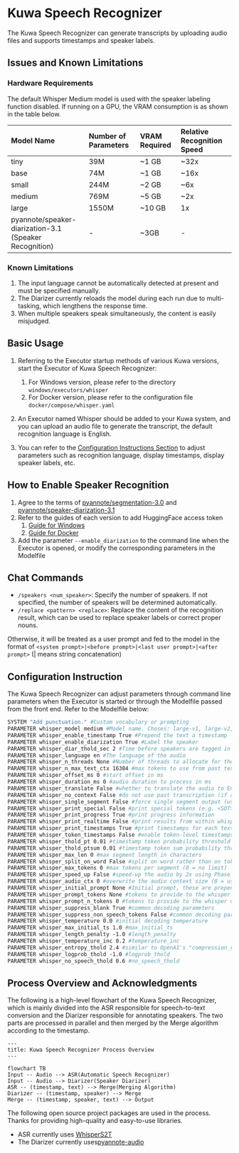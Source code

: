 # Kuwa Speech Recognizer

The Kuwa Speech Recognizer can generate transcripts by uploading audio files and supports timestamps and speaker labels.

## Issues and Known Limitations

### Hardware Requirements

The default Whisper Medium model is used with the speaker labeling function disabled. If running on a GPU, the VRAM consumption is as shown in the table below.

| Model Name                                                | Number of Parameters | VRAM Required | Relative Recognition Speed |
| :-------------------------------------------------------- | :------------------- | :------------ | :------------------------- |
| tiny                                                      | 39M                  | ~1 GB         | ~32x                       |
| base                                                      | 74M                  | ~1 GB         | ~16x                       |
| small                                                     | 244M                 | ~2 GB         | ~6x                        |
| medium                                                    | 769M                 | ~5 GB         | ~2x                        |
| large                                                     | 1550M                | ~10 GB        | 1x                         |
| pyannote/speaker-diarization-3.1<br>(Speaker Recognition) | -                    | ~3GB          | -                          |

### Known Limitations

1. The input language cannot be automatically detected at present and must be specified manually.
2. The Diarizer currently reloads the model during each run due to multi-tasking, which lengthens the response time.
3. When multiple speakers speak simultaneously, the content is easily misjudged.

## Basic Usage

1. Referring to the Executor startup methods of various Kuwa versions, start the Executor of Kuwa Speech Recognizer:

   1. For Windows version, please refer to the directory `windows/executors/whisper`
   2. For Docker version, please refer to the configuration file `docker/compose/whisper.yaml`

2. An Executor named Whisper should be added to your Kuwa system, and you can upload an audio file to generate the transcript, the default recognition language is English.
3. You can refer to the [Configuration Instructions Section](#Configuration-Instructions) to adjust parameters such as recognition language, display timestamps, display speaker labels, etc.

## How to Enable Speaker Recognition

1. Agree to the terms of [pyannote/segmentation-3.0](https://huggingface.co/pyannote/segmentation-3.0) and [pyannote/speaker-diarization-3.1](https://hf.co/pyannote/speaker-diarization-3.1)
2. Refer to the guides of each version to add HuggingFace access token
   1. [Guide for Windows](https://kuwaai.org/blog/kuwa-os-v0.2.0-llama3-windows)
   2. [Guide for Docker](https://kuwaai.org/blog/kuwa-os-v0.2.0-llama3-linux)
3. Add the parameter `--enable_diarization` to the command line when the Executor is opened, or modify the corresponding parameters in the Modelfile

## Chat Commands

- `/speakers <num_speaker>`: Specify the number of speakers. If not specified, the number of speakers will be determined automatically.
- `/replace <pattern> <replace>`: Replace the content of the recognition result, which can be used to replace speaker labels or correct proper nouns.

Otherwise, it will be treated as a user prompt and fed to the model in the format of `<system prompt>|<before prompt>|<last user prompt>|<after prompt>` (| means string concatenation)

## Configuration Instruction

The Kuwa Speech Recognizer can adjust parameters through command line parameters when the Executor is started or through the Modelfile passed from the front end. Refer to the Modelfile below:

```dockerfile
SYSTEM "Add punctuation." #Custom vocabulary or prompting
PARAMETER whisper_model medium #Model name. Choses: large-v1, large-v2, large-v3, medium, base, small, tiny
PARAMETER whisper_enable_timestamp True #Prepend the text a timestamp
PARAMETER whisper_enable_diarization True #Label the speaker
PARAMETER whisper_diar_thold_sec 2 #Time before speakers are tagged in paragraphs that are longer than. (in seconds)
PARAMETER whisper_language en #The language of the audio
PARAMETER whisper_n_threads None #Number of threads to allocate for the inference. default to min(4, available hardware_concurrency)
PARAMETER whisper_n_max_text_ctx 16384 #max tokens to use from past text as prompt for the decoder
PARAMETER whisper_offset_ms 0 #start offset in ms
PARAMETER whisper_duration_ms 0 #audio duration to process in ms
PARAMETER whisper_translate False #whether to translate the audio to English
PARAMETER whisper_no_context False #do not use past transcription (if any) as initial prompt for the decoder
PARAMETER whisper_single_segment False #force single segment output (useful for streaming)
PARAMETER whisper_print_special False #print special tokens (e.g. <SOT>, <EOT>, <BEG>, etc.)
PARAMETER whisper_print_progress True #print progress information
PARAMETER whisper_print_realtime False #print results from within whisper.cpp (avoid it, use callback instead)
PARAMETER whisper_print_timestamps True #print timestamps for each text segment when printing realtime
PARAMETER whisper_token_timestamps False #enable token-level timestamps
PARAMETER whisper_thold_pt 0.01 #timestamp token probability threshold (~0.01)
PARAMETER whisper_thold_ptsum 0.01 #timestamp token sum probability threshold (~0.01)
PARAMETER whisper_max_len 0 #max segment length in characters
PARAMETER whisper_split_on_word False #split on word rather than on token (when used with max_len)
PARAMETER whisper_max_tokens 0 #max tokens per segment (0 = no limit)
PARAMETER whisper_speed_up False #speed-up the audio by 2x using Phase Vocoder
PARAMETER whisper_audio_ctx 0 #overwrite the audio context size (0 = use default)
PARAMETER whisper_initial_prompt None #Initial prompt, these are prepended to any existing text context from a previous call
PARAMETER whisper_prompt_tokens None #tokens to provide to the whisper decoder as initial prompt
PARAMETER whisper_prompt_n_tokens 0 #tokens to provide to the whisper decoder as initial prompt
PARAMETER whisper_suppress_blank True #common decoding parameters
PARAMETER whisper_suppress_non_speech_tokens False #common decoding parameters
PARAMETER whisper_temperature 0.0 #initial decoding temperature
PARAMETER whisper_max_initial_ts 1.0 #max_initial_ts
PARAMETER whisper_length_penalty -1.0 #length_penalty
PARAMETER whisper_temperature_inc 0.2 #temperature_inc
PARAMETER whisper_entropy_thold 2.4 #similar to OpenAI's "compression_ratio_threshold"
PARAMETER whisper_logprob_thold -1.0 #logprob_thold
PARAMETER whisper_no_speech_thold 0.6 #no_speech_thold
```

## Process Overview and Acknowledgments

The following is a high-level flowchart of the Kuwa Speech Recognizer, which is mainly divided into the ASR responsible for speech-to-text conversion and the Diarizer responsible for annotating speakers. The two parts are processed in parallel and then merged by the Merge algorithm according to the timestamp.

```mermaid
---
title: Kuwa Speech Recognizer Process Overview
---

flowchart TB
Input -- Audio --> ASR(Automatic Speech Recognizer)
Input -- Audio --> Diarizer(Speaker Diarizer)
ASR -- (timestamp, text) --> Merge(Merging Algorithm)
Diarizer -- (timestamp, speaker) --> Merge
Merge -- (timestamp, speaker, text) --> Output
```

The following open source project packages are used in the process. Thanks for providing high-quality and easy-to-use libraries.

- ASR currently uses [WhisperS2T](https://github.com/shashikg/WhisperS2T)
- The Diarizer currently uses[pyannote-audio](https://github.com/pyannote/pyannote-audio)
